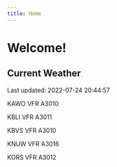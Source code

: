 ```yaml
---
title: Home
---
```

# Welcome!

## Current Weather

Last updated: 2022-07-24 20:44:57

KAWO VFR A3010

KBLI VFR A3011

KBVS VFR A3010

KNUW VFR A3016

KORS VFR A3012


